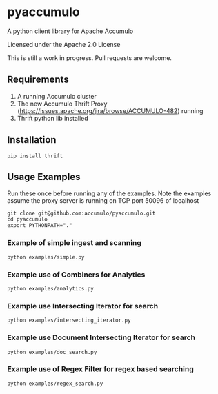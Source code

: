 pyaccumulo
==========

A python client library for Apache Accumulo

Licensed under the Apache 2.0 License

This is still a work in progress.  Pull requests are welcome.

## Requirements

1. A running Accumulo cluster
2. The new Accumulo Thrift Proxy (https://issues.apache.org/jira/browse/ACCUMULO-482) running
3. Thrift python lib installed

## Installation

    pip install thrift
    
## Usage Examples

Run these once before running any of the examples.  Note the examples assume 
the proxy server is running on TCP port 50096 of localhost

    git clone git@github.com:accumulo/pyaccumulo.git
    cd pyaccumulo
    export PYTHONPATH="."
    
### Example of simple ingest and scanning

    python examples/simple.py    
    
### Example use of Combiners for Analytics    
    
    python examples/analytics.py    

### Example use Intersecting Iterator for search
    
    python examples/intersecting_iterator.py

### Example use Document Intersecting Iterator for search
    
    python examples/doc_search.py
    
### Example use of Regex Filter for regex based searching

    python examples/regex_search.py

